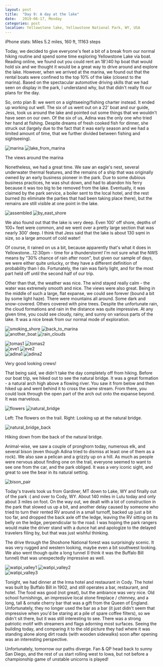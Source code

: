 ```yaml
---
layout: post
title:  "Day 9: A day at the lake"
date:   2019-06-17, Monday
categories: post
location: Yellowstone lake, Yellowstone National Park, WY, USA
---
```


iPhone stats: Miles 5.2 miles, 160 ft, 11163 steps

Today, we decided to give everyone's feet a bit of a break from our normal hiking routine and spend some time exploring Yellowstone Lake via boat. Reading online, we found out you could rent an 18'/40 hp boat that would hold six and we thought it would be a great way to drive around and explore the lake. However, when we arrived at the marina, we found out that the rental boats were confined to the top 10% of the lake (closest to the marina). Based on the spectacular automotive driving skills that we had seen on display in the park, I understand why, but that didn't really fit our plans for the day.

So, onto plan B: we went on a sightseeing/fishing charter instead. It ended up working out well. The six of us went out on a 22' boat and our guide, Jess, took us around the lake and pointed out some things that we wouldn't have seen on our own. Of the six of us, Adina was the only one who tried her hand at fishing. Despite dreams of fresh cooked fish for dinner, she struck out (largely due to the fact that it was early season and we had a limited amount of time, that we further divided between fishing and sightseeing). 

<div class="post-image post-image--split">
    <img src="https://lh3.googleusercontent.com/Y7qFarAo_vmFA2_bYMwTDkEr1AIV_gqileRgGvZUIPKi-MTvMNP420E_To9J_8QPPhlzQwwx8kNCtPG9onasVCCoCPj0y2QeHWyWRteu9Dx-m0dxwQnRktltXyGXBbgoFhGZmVzCbQITxR1mxEDdT5bWw58IFMo7kBd8I8GlGpZdmCzrym5uSPRKDQKqmH_67hN0_sVrD3RY26ZDS5KY5QTfiC1OVkU4tkuXaofbHkUCfAmPri2Mv1IG5K5XjSjVgIBO27ET571QQkSOtanNYZG69fpZYHqYoaC1jYe7m6PKQD_MCrXHSfockFZeGwGF_bCjd-epSxNpVMS0kgrKATodnPaj9I86l80P7MeFDfTo-zvKWsYR6w5dJ9MEna-Dfl45CY1kjUjuR_nUTHNp42ShPBJKV_2oyWqakBkenul9SUdYh7XVmac-3BuflpoCXM4kZ52j--HLulVsAIlS9yaLZhQJO9KRRNN5MRlEuEWHJ3hGr1h6x_rBhthoG94HX5KklnigMQYRE88mUtj3mgW1-tLEM_Zx7Mzb6HtpjN0s1tAXSDMOxPdBjCud8muy5VPRqycB4WVD0k9jjaoLhc86Z_vJiNRbfkqJCpGT5Ath2N-AUj9QpJl-0MVmYifTuZYKIQvFHRqJsDetriaf5ZGqK6KtDKaV3hWEExXKI2WUl46VpTH9hEKJSdEKpWkacnMQ-kBxDOqdPk7hSzNx44bbAQ=w2114-h1408-no" alt="marina" />
    <img src="https://lh3.googleusercontent.com/ffKv468syWR06xrZbj87E4IevARbgHbbXWKehwIih8DEWHMYx8RNl4pZIjH3-Lq15hYbfx3dhWUNUQbwHWGqQvfkGu8VCoxdiXfFYfI3dKaemhNG8F9SsWAc4U_hoDnsKOSt7raWDoSoLIjVjQfAY8ahEChiJ06lMIMHOQRnaywIjeoD3Nd7X1z7zTJKIoTTnfmp4qJnJkwfyfYjW5PJJJLqczZ70-SjwS40EeBwQDDhg1O56v6vv_F2gMBnxXNN59tjc1-2c0Fo6mq8ou9ILb4DP81xt8q7wJNIr3glIl_DLG_fhSuhrJNSZLg6VecGU95tUHUzwU7MDC9mZhHZruCMa7AaL8xjrBOni_zRirZcFiillg1Dtb-1ilqzhQQLQ84oUTT0wy-VnyPWt8xiuNS2vB7n4RhBNesmEn3y_oA1nix3cZ42sZwJYpsoVxejpEu3v--qat4XEIFspphtM7jFvj4VNYodQL050Z0dal-a52hfuWCbvpktcANru35UAtYsPj6Lpc65UCIhjQssZykywrumODLcFFQfURrJyVuhowWYIdIwDKmznm09g6RAWVN4TC3V-ophcuRkX15-feT40W9WMi-WVmA5Ik168BQH4kiN0mAz_BFcCFNaJquVYK1-0xSCZTN_phPHR4cqY-BK225ruYC7mXe90tbre_SLo4VwsQN7JKVMqnsuEgXXHmHL7lENvSoV-1gnHvCgMl3VoA=w498-h332-no" alt="lake_from_marina" />
    <p class="post-image-caption"> The views around the marina </p>
</div>

Nonetheless, we had a great time. We saw an eagle's nest, several underwater thermal features, and the remains of a ship that was originally owned by an early business pioneer in the park. Due to some dubious business practices, he was shut down, and had to abandon his ferry because it was too big to be removed from the lake. Eventually, it was claimed by the park service, a boiler sent to the local hotel, and the rest burned (to eliminate the parties that had been taking place there), but the remains are still visible at one point in the lake.

<div class="post-image post-image--split">
    <img src="https://lh3.googleusercontent.com/8-Fhnu3p_0GyB7vF8KiBX6wVEWw4ULiris0ObvvjHB42hJp4kz4JcTx3j6lueKcBro9PaYUoPD8Q11KI-gy9Ew-qOWcLleQiXuc7vq7IiTKg900eXoyxD1eLWM0rw-R_EKQPsU7IqgITYLdN0FuwRrngQb8SflbwaPMMarHk42ibkiISvASAzog5X-jav7Y5IxgsphnbqC6nrWx0hci2-RCDv7tuCpr5CM62MXdAr3lemdE3YZ4gVFC1b8Pa1fcksM7c41quTMrZlbRHUuqIjkLuP3KVMg3AcDK5QNxl_7Q6WVqrU1DjG0VTAfXzNW-VqhNCwIuGA-esu_5Ik_a-Xxhl4s_Z3jRzMPYUOHCTdUzo8692W_a2-cL_wUbM_IRD3dop_RT8t4Cyl30kI1GmoR4eqdQsVizmWlu6mfOQMcayWcau7s4Z_CHDcabBCZyeiDqhemqGk_vA6lgoEWy_A0MGplTJzdHdRbZivqS4FZ-ykOU-LXQsfgW5k9XDq79TxsXvMjFIIQzA_BOfCOx3cjOkq5bRcpPikbVV9Iy-xeUhBG6LAUUdSE943ObTtC64Ma-HhluaQo_YvLciHSxoNIT6h27tvcKV4Z73S9wFlorVT4e5SrhJihdTVi13BInLm3YUsrnaJJ7Cxzc1KlfEIwwuAWntdkzyHmg1UylyyX9lNw_gj5GFYykwPy3ocg6lpWptVZn3Nz9MPqflrcph5KKK=w2114-h1408-no" alt="assembled" />
    <img src="https://lh3.googleusercontent.com/VYbKXFCzJjhHcQPvDmK55xrIil64QYlHmZfh4gGvPtlPHSySUdp-qaU0vQWsRC3lV4ANUX0QUNzgFbjaVcrkNsW8ewSPTdm777QZSprNDdDKGdoF-0CYUE2S7ytgsf8T1t2YUd6DsT-ADTwseWHYeDh6lYHi4db5ELaPIyoGi4Z5-_gCBwIBO5M-h6d43R866vAyOkw9R1LorNcehNQvNhDZClnO48lJsR9JNA9DPi2sC71jmkFZDFsPepsOrYFeaZEHFwJxH_HkzWC7yufuuwM35jmuoVwkjt44hWdjb6lmi9MncemRyttWCZPxgPpOdXbIrDOZbPj3aq4WJIJEDf28hHEj0yHjG1AMIWWGTvb8gkqUP3KxMc6w0i-Up6fJOS87CjMFi8FnEsTMRZ7qLcFSwd332vJ_6LlbRCgQlxFjiL8vxIsTbUHO6IPi45VmhIB39_zYdxWJDf9BrS5a3CqmdbaChKaZMv38YMRzBowA6egwjf_YFj5nEWsBZx_oTgV95GMoMR0-TfgshTjFw05a0MY4A4Myf_yVn5_jcFLoSY-heED_ELep2tY90vbVuJh0zYZrGYklqvt18z6DXixVbkBthb71dInTF1409Cy44PUOhgetK7WdB9fJlFnyBiPEqQjG-GjJNYcqCYIKcCnLCm1dvqEZcptQVfwJ8uygxzICnrng_MW13L7VlbXCHx9wJwvVah4ath1k1aZerB7W=w2114-h1408-no" alt="by_east_shore" />
</div>


We also found out that the lake is very deep. Even 100' off shore, depths of 100+ feet were common, and we went over a pretty large section that was nearly 300' deep. I think that Jess said that the lake is about 130 sqmi in size, so a large amount of cold water!

Of course, it rained on us a bit, because apparently that's what it does in Yellowstone...12:30pm - time for a thunderstorm! I'm not sure what the NWS means by "30% chance of rain after noon", but given our sample of days, we were either quite unlucky, or they have a different definition of probability than I do. Fortunately, the rain was fairly light, and for the most part held off until the second half of our trip. 

Other than that, the weather was nice. The wind stayed really calm - the water was extremely smooth and nice. The views were also great. Being in the middle of such a large, flat expanse, we could see forever (bound a bit by some light haze). There were mountains all around. Some dark and snow-covered. Others covered with pine trees. Despite the unfortunate rain, the cloud formations and rain in the distance was quite impressive. At any given time, you could see cloudy, rainy, and sunny on various parts of the lake. It was a nice break from our normal mode of exploration.

<div class="post-image post-image--split">
    <img src="https://lh3.googleusercontent.com/JsHg5oWmkMP8eXrk4VSgoQ1TVbsQOHqflkRQk7IAgy_I-BAAG9CLHcerQNmHDrOs6GTANMPN8PCApwMg_rf9XcqFzjAfLr0cHBlugegZeN56OkOgXXaNHlF_Sd7Oid_myUepJqusG0Azue-nk40GSZT9e0WqjqtxFj8Q-rAGrcfV61S3HGmzvMIXuNC6y301h5ksepqUsWjJCkHnxN2KcD3IFiTevoO-9gdw-oRZhY1v382oSkjP01oJfe7SE2Q-UEuicV1KYSOCa92ampvTLY-Mp4Z_FugdhBSTZQoktgGKK-YvQFAHkKLOEFiPOfWraWNMqrHoCOCOS9LO0rPhip5tQAefSss5hN979DAt5f00p90ABl3twflnA4VcnLFYBbwHRyyaMdOYRW25iluzPYJGGjI-b_mlB6DgP1Baw2zuVO0uq9xrUvoPe0ZjRNYSRvGKFphBs-eOiYn6AVyvamesQ1A3x5OcivUAfkhTBqu7FVbPQVCVKDSfb_0NjnWoDgT3JddFP_V_C0qcZ7d4ApcekB0rv0_n2JcOiAa7W9QG2V9lBGZLLn5vorWHcRs7ti70WduX66GPmhJCg3CiLu2ZtOVitR5tq6lrBMaBX3rMRlzi3MiZfzEJkdLU6Tx9FTOpGBqT855cDHodw2jdgPsxHNNcZEtB1SeSDsozChLVVaG7m19Sx8bSack09GZrMOjo4K12DVlokLyg3VWNVdROBw=w1878-h1408-no" alt="smoking_shore" />
     <img src="https://lh3.googleusercontent.com/BMRiEW8Pse1kdDAXcQjspH4YvM8-X13daDmGcGftUI4SqAJm47Jos5fJozGbjmRMq0rDSODhdG4dDmbhtsOI091bVeHAyGani0iBl03ct18iix0iAy-vct07qDzxKlnz8h9V_NHPzxDtZXQdOyw12dcp4eVqvMjoFsObaSp1V1I1KQy-ZZuJipAQ7L_bw17zJbpgDfigdK_pRhvjnIS2PwwqhIqFLYf-P0IAM_1QCC4HY_XIBseyLw0xj0lsMGWaeSkIgyqcDqAotYnMAl5dBjAA3l99godjpPDBWm24sI72p0NIekMgnTNBg7VXJFs9C2gUYNIPyLRLnIY8fB6g1ctFncCHr-wiY1ZiojbRG8sf8ZiDqLEyGhc22QdyB2ty-g7cHEcWJLyflKazWEIjeITW78q3ccVw07RCudFAA7JIS7J1U-tHsebv98_2-8ipos0upUd_VQcLmConNpll8y54mUHTwoVdfQgpD-h8By9scaYdO-JKnetPb1rBhfFEZiO6xDcZDU4MbYbeunUjn2Luq8sIKbCy62tXbqvI-LzV5L2ZpnmQHhn29X5wh9m7EFAOpwGUEmEhdeOA1OOM0Ul0gcS3wfF8jPN4lKVw8iht2CSLpa8Jfd2l4qp_vy-BFOqa7UkDuiTI3xDR8SsJVSon60WeVLUmaNIQoMeiVkolKwlW2VEwo5aRl7MAbbUTRY6u985sPKbfoEE1VdpvFePwMA=w1878-h1408-no" alt="back_to_marina" />
</div>

<div class="post-image post-image--split">  
    <img src="https://lh3.googleusercontent.com/1t-8IOcHW9o5FEld0oawFqxeq_TCs16-6tKGwSCL2caJNonrsVI7HDl8O81CSLH1c3lMchcXebSZ9ujHaRuzk75oWsV-L4qqQz-KZJdnsFO9Yh8KuIFOFjLGVRFFmNFVK8lLm-sinHQSu4uTlBQPbvnxztVJFZacSF00Js-38rDZPlIOTC4cBQc8kVjxG61BvqELDANA1x-mlX3EqeMH_uwZ3qL27T3ttnXMkephqm2CZUXZG9I8t5Xly4Wr5kM_1Bcz9f1Z3g7SVonNcwwECYVDZHMvSdAY0MQYGH1vpZhvQ7DX3zW2ewbv76KbGtbAGsTbb2GfZZ7tOfY7rEVaVqVsEgkFaYAsjpP4qXfhDGP5XYG6uEts2D8YfEiTVYom_bApmVAQJLzC4nts48OMNjNoJvzY2V914Aw7nP3paZfcann7E7rXzJjc_SAoUSmmIcAp773y3viQTiMaALoQ_Z1MgRKz9cqrUkx6UO3hG-qVdyF60DxDxwfSzqTvjtZJ26ieZTKP84r28ucncICTR7xivWEr3c-jhEKRfgpgI1uHa33voCenqxlQbkGTNQ3zmT3nelWNJPj2ZElSzxMR2rPxO0nxa91wwweMGfE86LgqTbRP6keMSSZAbTOn2VSwlx3FV5_PGAlKDq43BlmIPh-5m5-IUozL9zAHL9xwVne_bMCHe1Q_UCQjE2gi2t6EOw1u1Gz5O4RWEBB8FKaSuPG5vg=w2114-h1408-no" alt="another_boat" />
    <img src="https://lh3.googleusercontent.com/PFvqdxKv8L-iOpGkjL8LoX9G5oNTk5wVOiw0gC6SOo4Vgoz7bIBrU_3UOBs1uhYCXlsNiLASy9x81oiMwV7vwro6xjI0mt8VwNKnVAgZvM92jzDzUXPzQb7Kv4_rwmYV5_RAPK1MeIWw96nbdSLK6QyLkbe_sDwTy1yDIv4uUJecNNMlDp3ORD2U4CwhJ21xsopAJB7h4Su7ZP2gn78dIxWp2z4XVL2kiX5IbHz6Rdg3x0Pz5uDcWE5rkEIXvUzy-Rq70VkeAM1uhRcb3ZKv2G9WiwDTr-x4K8EhNGNE38jL8XkjuOnzes-yFE7Vle4lrNmJQN4UfY9i5mozVeWlqiRe6empipaC1GOL7Sq_O55Ec6jJNpnAdU-gczz8_eWzu1JQUrdZRubyLuHIjOUX9dmkz_T8o3oIbQlTnNGi04iftC_QubMsfxipOnHFJVedVBNXCCD-A7zrxl6iw6YgOB3lNc8NJ6rFfjlQQzXMH3WGJTJNCsjLnycFY4hZEUKzBYEJO7HzS1AqygcrK9YtSYxEmCiBlSzkB7wHtcRC2MSAopPd0g6606GXppZigbYEWnR2TFeQKiyZDjY9pa8a8X2JyBjkUKzYpE-XbY8YmTaC2qz0BGMy4bj4pgxujEbfK4C4D2HMLrLoeYG3Gq89BaM1e40wZovR7yMRsTb1P9TmWGMeBKj8yqKwcmvZU4uhKYxl3PIZqG5pJJoY-xKkU0zxCw=w2114-h1408-no" alt="rain_clouds" />
    <p class="post-image-caption"> </p>
</div>

<div class="post-image post-image--split">
    <img src="https://lh3.googleusercontent.com/gNezRZRr8CIqC-owjk2Yko-KnVKvWOcu8gVfLAS2SWry2GMwHu8jb86w4ENp3_b47yA6-tNfWCQNGL16AP5p30I6WaQB3teUX19XezX4YiIPZReSHBzON9H84SxBkSLu1VVRL-q8etf6R4spGFpaPp0ZzN-J4KtHR74ReD_spioFwgy7JbkVvEDAV8BHSH5WB1g_QtWmLCwsmPyX1mtwPuXHTVMgsBGLPGAV4txHO7t5cCTPH4XxDD3mtnuQZhEOeaMb0LKNEwVkR_R07qREKtesbIVjYG8paOdklTn-HlPiZSuTNTFqDgiIel1sI8oXXq4MnDBPDWzXc4P7iGp72u7xdbYBKAGy1YZqP0FFeG0Fc2ymMSKOCv3L2ZteDQ1kdlSI1UifRQ4FInv2CN7nr6uwFafDAtWyPfF7PhZlR7qr4tH5gFYJYhtAhVk6W6bveuQ0jIFt9wAtSBNVf_c4lVmUdRTGVlP5J37NF-LBNKF04b44a3lXReFRISX6OUVaWDciuKDTNu58RIWSefudUu5TB7syBhCfbzxQ2fJce-DUd7-hwYSg7fg86DPhVlbTQlE87xY6JAuKa6i6sbiQa02_xG62EA905UZ7HfQBYa1oqpivW5YQKoa08vbxULkj5RdluXQRFHI64IAXztek1LbyoA4xbS4mvGlY8xWRWyU3_zYwnSAHywv_oK75-6e0UjtQNBeRtt98bymewMdVDErQRg=w2114-h1408-no" alt="tomas1" />
    <img src="https://lh3.googleusercontent.com/byyao5Na0fIiRituh-3E1qFiLHTXiIq3FgTqJcWiYarGj11cb2NCpSJv_V1BeSY9oUPhPeJ3S3Mn30hQ7473F_mPs6lZeThycIIeDZW5ctsR36VNwhqHrJp_wgcspFM0FN8tkdVrDoA0aT5WwRbTz2De_zzBkQWyr21gVZeli2dqifQutSOow3b4ln50JU5qWQOps5Si42_7Z9wZUfJJDhvN2Vv3V7hVF81ax9Nv_JaDD-WJy6PTnGDgKLDg0o1q3mjRHZlh6yGPkeNAy692v_1PcClWhUxbeUvvtKGV0EADqOSoqnH9dQxRCPJ1ee5IMMQCy3N5xfJWIGtVzSpGcjebiMlFoRX66VGuplo7VEWxnS2wDKlZM6iAYf4NEiXCT34AYUrLaBr2bWfuorpFhbGx-QolXZh-zh1s92obbLhxFNKmM1QEojlgwdk2M_cebF9lFRoRekA1-_9TgDuM9kr4zckcA4-CwgqRs2H_c2UCGOmoQTLJb4kXbTUt6mX8TlCCY8e222XZlJtOkjLkUXRlapfOSSIyZebMS6u4DiI34CO5QK_DMGgwZY51bkOnp_wzGb4pOngckpVva4MhZ-jZQ1k_v3JnMREaTaRiJuqqrrT2lAptDO84Dmtqdkd3UbgVAVdKDhcr-9HLSz8UMUDLYvgVRkYCi3ThZLVWiav-J0qkk5Ey6jOVJvaedtogOJ1QwzJnk4lSQuDD6uPtULcRGg=w2114-h1408-no" alt="tomas2" />
</div>
<div class="post-image post-image--split">
    <img src="https://lh3.googleusercontent.com/i2AViQNd9EW4cKJGAFRIBirA8SWXUygzjBQNpmes6mNdO7WhF6wuSJOnA7admNXCii50cD1Q5QdM6c87augq_s1Jm495LnoUnvanPMiilWNG_bsf2eyvT9XtPuYo9i679HPAFcUv1bGOcdotEfXNeuyVGkxDVDFr-kbSGeDXYG0BJVE0ghKE1eq6D465_jWySINY9BymFuD_B1sQO-rE26wE48jwE_f5y217eEuclQpizFe8BlXyLkZFpL3zeKVmcnbOfUczHdrTU9nrvKLN8SH_2YcNIkMqkV-5GdP4Zu-b74R7kji1Nm6FPKcQsE0f7GIBcNrLfCSRYCMjo-VtNsI8ad1nhk9r_LL4VcdOY8a3Br0sSnaszFaJzAB_ab4Q5cZxV8ckSIfJSuhzBTPQCS94jKmDsZL-4VuHqaR65ix5zAQaHtJnnnx1-0y5qngMGZ4k_tm78_a9J6Io9dK5Tw-LT8iupKMXtnOQNJJZza0Llav8xJLRkKq2xmKmlrq-Cj7h6YWWHUf4mjofp_YWgG-h5npfEwi5uWVJ2aQNbTXV5o5P5aN6TS9mls27mT5R5g8OUkVrsjRHqYpakaunGVsNdTXE0diok0II_vNi-9tZgGla_T3p0xmpAmt7medzt_vF4QF733I-qMmb6qJpP4rbG5kVY7ALwlBVLlitzfPaXuPDQ5u-rCL5VQsaudm66HYvuOYXVS6INfiP9bOQg7uz2Q=w2114-h1408-no" alt="eve1" />
    <img src="https://lh3.googleusercontent.com/HUJJa5AhgCeF6eLW0RJoENWhgT4QZ8o5rWySUWJqJHxnDNMFOKvJ2OZ4Qm-PJo65YhuG08il4ED_hXeyt8TEEs8xhpWTAhPv4OavnrQl7qSUQQXkX3mq6z6OmOql0F_lIF5elHiNagFQ5t8HhGvyVd6n7lKHX-Sxh2BKeYGl4gDP61Rb9lcBZuXjJZ8WpJyaA7r89bxVDbNbTIGp6C9Zc6LpGu5xvemBLOFNCygLu83PqUgX6PSdv95LdYSTXJL4OQrPnefP1_HUneJuNYJE9TaNGzRJQGT_LNCXYQdlENSYQ56wIAMBVGeG0R-vmSEXNrlEW7N7fJ1Bjh0gZNJ1U59bwG6qWKaUtQIjr6JZovnRdjImUBZAA5FEwbsoeoKFvMDJV6p4lxJw4zrDUgea0v9SwvM97q7--zQfY-PwTB1G1WZY1mTK23vWsJlaOqhJCusinCdntyji5u0FNp50nJREBN9fShEkSOzMrVfu-8d58xWPZRX6PJzptGAwhPTU7qKzEPFD-gtj3hrwrRwzcbN3d1ipVLJSWcNwp1fU16TwONNCMP9E89If-vVGRFUE52v8vfXAWsJBokZ3Htq02hV0FV6DuWONtx1YOHNKgjmvyUQCUsKhB-_KZg9Dzql2JRBS4gp404S2Uy5gZChl9-31o2uwJTNSHKGd9cr1v101D99hVvVF-8fikneXDJraBWWQs_cCuwby7G0XvW0fPk3M4Q=w2114-h1408-no" alt="eve2" />
</div>
<div class="post-image post-image--split">
    <img src="https://lh3.googleusercontent.com/8i6nspoYD-3a-lWuTiITknk6ae0XOLxfLYBQsQSuu5MZiOKqFKhB4zU4E9PZRAY1M5reTPaiRlwEKRuqwmcf3_NwHENLR3666iV9OG2JJevqjPlX7WSdn8LDYGL51zC6JyvqFApdwaNorul4guj5ZSF1L8X5uPvLnP4DZgOWzsxYTAkSq-iYQolJ96FF6fiABexJXbpXfcCjVGHA9zKowb5OnaFwEgswrx0Wa3rIAAFASiekhqXXDO3vJeKJ53QomMhL5jptSL7UApIbvfAsLmAGqjDq53-SfuCWzyxst-lCPs1DsnCEaI5-BVxtii_KvjVKYY2qySKRLjOYn9_SEQvFBmPMXjs7KQ5mo0-NcdKdZRNFv7DJg4OidSD7rTW24nJb8UWbEgEmt3HR4X3V-2qxt36B-2rjuMZd1W5pZcT_KWEzytDbN10LlDCRir3gO2NeTy42bLwLe96TqhDXWBFSBAamCCkYxZRUt23jCunU0jTh2i3wYxBWwY0qlcviygBjlwUwd3QQ3b-olNp_jmqaXp1J7HFGyA373LGF48Wp-b7gdomtzFdaYHM8inKz9Vr7vfx4hY0QkU97Jv4Xc67FdL-dj3lvGLgWWt0oiJQj-oYoQ6H3R8ZnqVPA79LXvkLmQy8fifENWbQaL_Wy0Veq8Q9NKH4cTQmwSa1XUqqIbu8Hq2kmL4ong83WCXvXamT5owDgDZK0Gx00NZWAONvraA=w2114-h1408-no" alt="adina1" />
    <img src="https://lh3.googleusercontent.com/HfXNnMcbIu8qq4LLc9hx2JrC1Jktpn3bq6K0rPJmVWbWDZ5f6_-rbIPhNL8Xx-fwejxsOPExwY9kQHOz4ef3cq1cp6qJeRJqD7CJ4KB959UGQre7Sdt8QVBzRzHwauHZ-PpV8Z5Nfa0-2SE0sN78V9pEgV_Wg7T96JOoheDVJeDTSv0qeTS8alwCGGbSzPWtShFYBBCp-EIeZkt0bJyxV5RXIZxhi9lNwEJXO6lfIAd9fHLvoDGX_D69aRsX9WvGw6nzWDLy_JiTutqTz6wbyBQC9gA4ecOGFks4StT0bPYzoLpp5iqQzDhSiTWeZUZxhFKWZURctfRd13uKVcY2aJJh9RWmaX5sP1OXKwEIUxf6g1kCsGUbG3f_GYuzURHzI6OhlzyqmtJWgcvKdRbXkzt3o2o4jUrhphII7day5blr0YdL--bKYcpyV_JQWT8K5EZ8t5YM2Tk1cGdWIZgaeYryByELyEZjywhDycHgyauKL7LCBtqJ3odkOW4kjpVmzRlnE6yvv0hxCMFljo3vXw7EIODgtmUTKry3bChGT4COcGGLO60IkYZO-3G-n1LVb-lv8Sj3oXJmj0MDlvQVTsyT6JV8x7qW-gcnmwhQjhW5tUo5tkv_7_ngcHKs2aLkPNbdVlfBwmQWAuZ_iCpVcJlWFAENXkaoO-LRG-kI9euFdk7Q9RFRDKsegaWajAHE0c0OmchJADGRUQoRuBW6qDTHfw=w2114-h1408-no" alt="adina2" />
    <p class="post-image-caption"> Very good looking crews! </p>
</div>


That being said, we didn't take the day completely off from hiking. Before our boat trip, we hiked out to see the natural bridge. It was a great formation - a natural arch high above a flowing river. You saw it from below and then hiked up and went behind it to cross the same stream. From there, you could look through the open part of the arch out onto the expanse beyond. It was marvelous. 

<div class="post-image post-image--split">
    <img src="https://lh3.googleusercontent.com/CI8FnjmPA3tMf5JhANcrE0SXmPHXJnHM4MCn3dgpOXO4yIMOi6bk41WfXPAH8ypgv3kdZyXNMIR4s0Q9NMTkawBJ8qYfLYkj1-IFANA6OpDk69aidoKPIBwXdwHvTX0jssPdYbiSujUX9w-Lxdsaaurp76jtL9nu54ujclJdWeAh1Hk9bcIYdcaVGTyWTvbHYuQjW43_6d3PtMVitdTF_gFwlC-KrqSp5LSPmzEIwhFJLDrtT8lbUaKFyTh6q0RG55dTv3r_xQlPY_mPIxxbzjcS4yQZ6OyfW6Lmu8pgyJoi9ZEW3WWrd5vl5XkTchXsiIFj7yN6ZAavoeprds38GdtyttMgweaBF-6Ab01p1SxdFN4k9k6_hoASeDxhtDBN2z8rrEyPRjXua8xp9iSi_MWRlYW0M-ogPYpC5KfquAV_FeUAUQlOeyuYEEzbk1Slw57BsXwVIefUtLiztgmczb2R4isW-DqLXDs4Zc-bLhPqYr2gbsKyH-bvE4BrXZihTVIoEqIALIDiTwwBPV2ntZNNJiwJy5CKe7gbXLz5uAxrl8ii_76TBBQwtMHfYWsnw4zkePLoNelVwtWdh0yXoVuKklwKoomd0LzxcscIAfSuCyUwIRY6pE_U9BfYlX83TFvawbG4giUSDKyVaUoFNSn3x7B-Twk4rkrjK-vnEKLUXB8egdEblS1xGZNvNkn5ZAYwTNY1FllvTXu5zc8MQ49g=w940-h1408-no" alt="flowers" />
    <img src="https://lh3.googleusercontent.com/u8IRejYYxrSAZNHIO1jaMcF730BHk0Ccyy75fn1DHUzTkPQGhh0YM0cWyiKYk0Z4QKU03vu3vn72nWOi9uy9XEeI1PNm3hDQK1ckemq_aw_LQJcpVHgOnsC96iNH2rY-bRc4V6kwkPXVizb5OAHVbXt4Amrm2DId7UpceB1Om_wAWASSo4HFeLYQFfPjeYpKR-O57Y9ch7FZb6idRmST2HGJ83xgMpkBr97VHvf1wUKKI_KG7-5dzKjndWtCf9Ui-cULlYCIshdifRIV9bgzYlKAvxRImVkKDfcq_BtlXroWOHZ3dB9_Ff3ZgQ81jfBtv5iLrBYAGP7edkz4TNSCz-j53Iq82Bpm0c817o5DwJo6i-iQHGSGoMLZOjoiYajM_41uJtKAJZUTV_mkN44IXT7c4p1kCfgPUoEah06laKRppsxgNabg-KmAWhDRmEbGKlrzttcra6uCQfqU14QaSMLNLFmWN3XrzlAetV8grHNjlcG_XeLj1QSZQ4zQGI7JEZ9tz0BSk9q1tLvgsti0E3x-YR6b-4O8Y5Lcs_JAUZO8Bofkdhl43sxf_ToQOn-mV85VUJRXwaQkNCGh-QwaDQK7Ox1FMxKJfrE5IcitMttPchgfGn1Sz8-YUTsxJwKNcjmShlgtFXZ9U-j1EQTnTW331lQcDlr15Xc-Hp21N_nPoqahcZXLU9JIY8ye5GJ2zigunk5TFnOZIil9bqnzPcOCTg=w1056-h1408-no" alt="natural_bridge" />
    <p class="post-image-caption"> Left: The flowers on the trail. Right: Looking up at the natural bridge.  </p>
</div>

<div class="post-image">
    <img src="https://lh3.googleusercontent.com/1iDAgl7o602yE6fimBG_-kJAy0vkzX3bNRUnRROUT5PJd6ZMg5KHVUFgac_rHl8vySoefa6WYwtmW8liW3Hp1PPlUHyLmsBrWXrdvB3hhWBz8d0b9WS3hHN4yHReWNS9szNUFAqr27fJPOa5_uoJ9GZCaPof9C-VUsMsS0uW5oOVqWxD82UH5gyqsETGugXaTICuQNCV-IGc7MrkJJL1phMHHAwya5saGpZAx_buo5N5viWZ3ZLMcsUc2sHqRjYuBE65AaaXSK-XAUAYNm1Pw123AdUy9VBtSKM-p0JcHe-h1jjLhQNOWIEVK8KO6aMWbjNqIxgkhTAFgfUQW2aHexbn2paTPahF59oZt03VZaZAL9rOFRox3PQ0JsbpOBjdf2lAqY0xilz0TbfoCTKmlVzSvDHXFYpoyTC2aW--sI-AVLY_yURZFT5BIrIuanXNlI1H2meXB60AxlDaTLhqU4lZFEFGOBp5YMrJztbf54yB6ROr-ihqItIF0kAQocK4-4UN6Ik-j8Nk4LZAyRQNmr96DqweiGJeeSG2uMCM4K3vOXXKRnKohZyRmckqiDFCPe-dDdHUGeNF7Dr9Slk8VjRzYophsHcslYJ8lZY3AqulcaRUd0nPhV3srgbs2JCHcOw9MCYSaOKdJ0p3PVIhnCZXcQNCiHg2XYGA-gu8gbOmdMVX8ch2akngHTPJtGdkHAmuhVKmXWTlG7DQJK7de_hKCQ=w1878-h1408-no" alt="natural_bridge_back" />
    <p class="post-image-caption"> Hiking down from tbe back of the natural bridge.  </p>
</div>

Animal-wise, we saw a couple of pronghorn today, numerous elk, and several bison (even though Adina tried to dismiss at least one of them as a rock). We also saw a pelican and a grizzly up on a hill. As much as people were nervous about finding one on the trail, everyone seemed to want to see one from the car, and the park obliged. It was a very iconic sight, and great to see the bear in its natural setting.


<div class="post-image">
    <img src="https://lh3.googleusercontent.com/xU9QwYRD_N6jNB-iIBP7moTQ4JHdR1IbuKfb6VlNAbCVbXFVBIe4Xqtv3EZK94fiosJ1xrHwLZbyt2lSQTVzHpsw4EY30eSgU_0qf7zive3tws3zzGUzQd9M5TC09IiHUFMvLHMIETVUySMUt1pbuUFargl-s811G3GBk6oRE2fws7tVPzVaWssTzC_jXx0lWFuI-fss-k4rogW9rkConOkHdG1wWnkW_s4rhWIIeu_4kUL11Oh3vNLmEiSWST7NTEbKstDSLc_efuSJaYo-V8MMU0i75icyiy3ZYdNT4vCwAZiVqK2I9F12OB7W_tLG5h6r4wpdRft0eF6OV2UQYwfYHktvhTuxgGZ2iNOZvqKSLKuoG0nEZc8VoAfhDJwedIevksEBRtU5ajQF6apfltO2tuserUmaL2ku9tulxQ-2jySCgQMMt8M6onIHM2EuRnRH9XrUdMtbpqDumH4o23v4pM9pur4tLuV8beBol81DTSkmYnEYc9-vM8H2zagxqWniWCy2XeKJjL-HmjHfkaJYt8BCE-atS8_pamkEiHS84-LxLJssgQyXSmZL777lM3OuysI3C_IzT6BNmjO3vl9cq47ihZ6hkA7zY-fE7JtwtjYaaNQPJPaHU3uhufoOWxfyeDLV4Ec49RkfpXD_EEFgJEGqIDOf90wLc7zYl_hTe9YdyZXRlqrWDgD8Tryt_oe3fAIQt1m4I3jRVz6hnM_Jkg=w2114-h1408-no" alt="bison_pair" />
</div>


Today's travels took us from Gardiner, MT down to Lake, WY and finally out of the park :( and over to Cody, WY. About 140 miles in Lulu today and only about 3 miles on foot. On the way out, we dealt with a lot of construction in the park that slowed us up a bit, and another delay caused by someone who tried to turn their rented RV around in a small turnoff, backed up just a bit too far, and dropped the back axle off the ledge, leaving the RV sitting on its belly on the ledge, perpendicular to the road. I was hoping the park rangers would make the driver stand with a dunce hat and apologize to the delayed travelers filing by, but that was just wishful thinking. 

The drive through the Shoshone National forest was surprisingly scenic. It was very rugged and western looking, maybe even a bit southwest looking. We also went though quite a long tunnel (I think it was the Buffalo Bill tunnel) that was unexpectedly impressive as well.

<div class="post-image post-image--split">
    <img src="https://lh3.googleusercontent.com/wMCJUgbpxX8KybjYcnTD878RiEPnuQxv_zCsP_13XhmKUDhXeOmfXzTu7xLYIB_6SQjdQrYV2gdK_dPZ1PtdzWkkgFOkcDwHrNrVYIU4BQaacNI7tV9b2v62nyznFXQzH9bZxo2gcWbd_e6UynH3DHgQutrysgEV8whHYIM7ZzqOm_csZNB_ZrOMSkeQ1cvPNuNhQX2_tkggpxCWz7xVfaLI5MIK6FdNS-DKpIl2R-h5IMukgVahHquihmjyhKjWZ3B45kl1HVYixTTYytrjma1vf90Gd9Z1xM8CjElO_vhlZTXiPRFtcpRR6BwoTc4n4TGmf5QwGvqaUFH2YQdnFPyCmRqv4uHJNI88SCQkRk3Mso6D0GNEWf_fqdNpClnPbumps6Ge9uIP2_B_uJtL3R-jrNXhRUmRza7VZ-zkEcPpp203zLp7S3yd5LF0LkuoOnaXqBKLRJ89tFGPU_GtG5SnN1epcPS4JYgNXF90KcdVaEKvwxlSh5Ao8Agfxh5YCH7ZBzCCZCkevmv4Tz9Ps2g_SBK_b-0A6ugMcym7MddbOllDrksu3TXv3deYzZqaK1bxXpT1pGlCWfKMggK_DOxR4HD-Psl2ciSx_lAJxgweZC_qhl5GSHlGPBQKFO26Sq_0FscOiDvVJ2HCNHyKE9fMF9lomELd0J-lO5vHghBklU1dR7HtYcSSm-HkICSGqMtGIJGm-iRDh2yxEAL3LgJV=w2470-h1408-no" alt="watipi_valley1" />
    <img src="https://lh3.googleusercontent.com/jSDI5gvX1VYXvfCC_zpFBGJ2GxaOHyFocbAFMCP1kyqUSGnfYXyiw2RMeO2gFMhLd2ZNm06SH2zO5kRwBFJf10KfUG3KUtglOuZcpQ9rPdS6M9MlucEByCdTd1tvvHgI93UHGDzn188cEjcyaSUCMgR1d-vrrMvMKzQ6tJl-5uV2KoeevBuuSVCuw4yv_IdCGOMOwk59IAFtGY8QdFuhl1oUM6k_Z2EUr6Dq7qmeIQo8Ap4seCIsEl0QP7-FJE3x6kdLDWaTAiyvYeZ1yAn6OHSw8n5S0hgbgg1wg0zuVz--Jsd4VTHuD_emYm2WDDQdCbqcoFW1nNIiqnJjYDxXimxg4645Qg7W_fjvmggGxYx5zHCcsE9h7C7HwBXV4YLDM-7y2LXyWmb0UbjwRrrrOJDstvs_7XgtXNHY9bdLt1aDnOR6erjplC4CEn49br1V8MQhe1bHb3U96mI1gExwEDBH8H2augW4d_FD0mVHDLjuRzK41L1xm2EWRwfXxY9h7Mo_UPOsjpXNEow7RkdNvwZHrtiQR-Sk-rfzx7oqdXsk36C2NPfDRYKgdUstEPI19s40nNcwcpAFgGz2ov-tUjR9IyLpVxLHw4xd1LHadlHvO85wGbnIJvIetHtHEBOMaXb-Wmk8GnzNVhRSHI8HxzS3Ge8y_PvohEpTWkI17p9zwjo7BoJWxlkz_PUjkJRR0JXEvyhJbFGJLUXUFQ6p59do4w=w2114-h1408-no" alt="watipi_valley2" />
</div>
<div class="post-image">
    <img src="https://lh3.googleusercontent.com/WSCY10ZPLB1_W83k849F7gGx_o59DKlny6KIsZ2YeBGRAKoViY6oFH6ai-b9MZMh3tv8CApIoY_AVTW8Qs09rFOcBqBKKwEzV3BrwxthxZSpX_M_vOgjvYx7j5SWdzvN4Awu8gD3ra07VHDNAr5fzpZ5tl4Bjy77f4xsxmfoboK3PFHV36xD-LMdE6MCv9oZnvYfs0Sag6DuaeWZlsOOJYOAB0lGY4F_SSDJUzt3af76qkr_W2SWau-oizhVl7vJzig9kq3xyS0DEonGfMq8vxMMDzSaMB0k3efmj_AWkMEehoLVd_emKEqqHZ7cVnOEHsis9IhRR_pBHulD0QzBfvBaDGOl1w4nTphBXPHz4JJy4CVrnTbGc_eEZbXOoI7NFAASCG8s71a259HfeHen4GF-QRrjMe_NNHN2Tx3t_wiI22gIdDTBhtXJJPPGQek-vzi0VBOUvQv2Juc9d3O7WxaXx-G_fflfd8_i3rTeJr04h6qlwPVlwd_b00MBUtN2mRpr_cb7MJ0-7fp10zqEGmqXbPA848vVIRIPNLWM7R7qHJz_cSExMDK-vVfwDs91Fa8UOI_gR6pbGbTHymQtSORqtAoiGPQEWIzzBrIcxNvoeL17s189Duurpp-mJgFC85DE9YRtdcZn6LhXZOc5_ALGfB6gL2ckQmmKpM9h5zR91AV-2cqlc7tY1vCRwvRa9-rf-0BLG9Y_XX418urIQEfWfg=w2504-h1408-no" alt="watipi_valley3" />
</div>

Tonight, we had dinner at the Irma hotel and restaurant in Cody. The hotel was built by Buffalo Bill in 1902, and still operates a bar, restaurant, and hotel. The food was good (not great), but the ambiance was very nice. Old school furnishings, an impressive local stone fireplace / chimney, and a long, tall & ornate cherry bar that was a gift from the Queen of England. Unfortunately, they no longer used the bar as a bar (it just didn't seem that impressive when you'd be staring at a pile of spare coffee filters), so we didn't sit there, but it was still interesting to see. There was a strong patriotic motif with streamers and flags adorning most surfaces. Seeing the building today, and comparing it to the old picture they had where it was standing alone along dirt roads (with wooden sidewalks) soon after opening was an interesting perspective.

Unfortunately, tomorrow our paths diverge. Fan & QP head back to sunny San Diego, and the rest of us start rolling west to Iowa, but not before a championship game of unstable unicorns is played!
